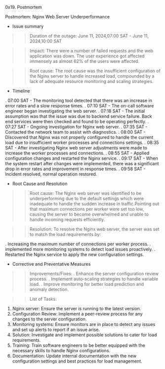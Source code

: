 0x19. Postmortem

Postmortem: Nginx Web Server Underperformance

* Issue summary

>> Duration of the outage:
June 11, 2024,07:00 SAT - June 11, 2024,10:00 SAT

>> Impact:
There were a number of failed requests and the web application was down. The user experience got affected immensely as almost 62% of the users were  affected.

>> Root cause:
The root cause was the insufficient configuration of the Nginx server to handle increased load, compounded by a lack of adequate resource monitoring and scaling strategies.

* Timeline

. 07:00 SAT - The monitoring tool detected that there was an increase in error rates and a slow response times.
. 07:10 SAT - The on-call software engineer began investigating the web server.
. 07:18 SAT - The initial assumption was that the issue was due to backend service failure. Back end services were then checked and found to be operating perfectly.
. 07:27 SAT - Ongoing investigation for Nginx web server.
. 07:35 SAT - Contacted the network team to assist with diagnostics.
. 08:00 SAT -  Discovered that Nginx was not properly configured to handle the current load due to insufficient worker processes and connections settings.
. 08:35 SAT - After investigating Nginx web server adjustments were made to increase the worker processes and connections.
. 08:55 SAT - Applied configuration changes and restarted the Nginx service.
. 09:17 SAT - When the system restart after changes were implemented, there was a significant drop in error rates and improvement in response times.
. 09:58 SAT - Incident resolved, normal operation restored.

* Root Cause and Resolution

>> Root cause:
The Nginx web server was identified to be underperforming due to the default settings which were inadequate to handle the sudden increase in traffic.Pointing out that maximum connections per worker were set too low, causing the server to become overwhelmed and unable to handle incoming requests efficiently.

>> Resolution:
To resolve the Nginx web server, the server was set to match the load requirements by:

. Increasing the maximum number of connections per worker process.
. implemented more monitoring systems to detect load issues proactively.
. Restarted the Nginx service to apply the new configuration settings.

* Corrective and Preventative Measures

>> Improvements/Fixes:
. Enhance the server configuration review process.
. Implement auto-scaling strategies to handle variable load.
. Improve monitoring for better load prediction and anomaly detection.

>> List of Tasks:

1. Nginx server: Ensure the server is running to the latest version.
2. Configuration Review: Implement a peer-review process for any changes to the server configuration.
3. Monitoring systems: Ensure monitors are in place to detect any issues and set up alerts to report if an issue arise.
4. Solution: Investigate and implement possible solutions to cater for load requirements.
5. Training: Train software engineers to be better equipped with the necessary skills to handle Nginx configurations.
6. Documentation: Update internal documentation with the new configuration settings and best practices for load management.
